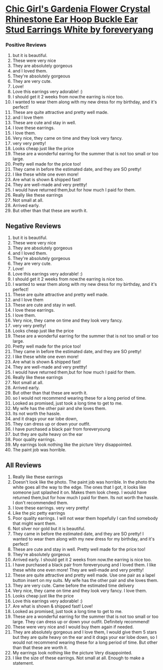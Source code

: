 # [Chic Girl&#x27;s Gardenia Flower Crystal Rhinestone Ear Hoop Buckle Ear Stud Earrings White by foreveryang](https://products.checkmycream.com/products/Chic-Girl&#x27;s-Gardenia-Flower-Crystal-Rhinestone-Ear-Hoop-Buckle-Ear-Stud-Earrings-White-by-foreveryang.html)

### Positive Reviews

<ol>
      <li>but it is beautiful.</li>
      <li>These were very nice</li>
      <li>They are absolutely gorgeous</li>
      <li>and I loved them.</li>
      <li>They&#x27;re absolutely gorgeous</li>
      <li>They are very cute.</li>
      <li>Love!</li>
      <li>Love this earrings very adorable! :)</li>
      <li>I should get it 2 weeks from now.the earring is nice too.</li>
      <li>I wanted to wear them along with my new dress for my birthday, and it&#x27;s perfect!</li>
      <li>These are quite attractive and pretty well made.  </li>
      <li>and I love them</li>
      <li>These are cute and stay in well.</li>
      <li>I love these earrings.  </li>
      <li>I love them.</li>
      <li>Very nice, they came on time and they look very fancy.</li>
      <li>very very pretty!</li>
      <li>Looks cheap just like the price</li>
      <li>These are a wonderful earring for the summer that is not too small or too large.</li>
      <li>Pretty well made for the price too!</li>
      <li>They came in before the estimated date, and they are SO pretty!</li>
      <li>I like these white one even more!</li>
      <li>Are what is shown &amp; shipped fast!</li>
      <li>They are well-made and very prettty!</li>
      <li>I would have returned them,but for how much I paid for them.</li>
      <li>Really like these earrings</li>
      <li>Not small at all.</li>
      <li>Arrived early.</li>
      <li>But other than that these are worth it.</li>
</ol>


<h2>Negative Reviews</h2>
<ol>
<li> but it is beautiful.</li>
<li> These were very nice</li>
<li> They are absolutely gorgeous</li>
<li> and I loved them.</li>
<li> They&#x27;re absolutely gorgeous</li>
<li> They are very cute.</li>
<li> Love!</li>
<li> Love this earrings very adorable! :)</li>
<li> I should get it 2 weeks from now.the earring is nice too.</li>
<li> I wanted to wear them along with my new dress for my birthday, and it&#x27;s perfect!</li>
<li> These are quite attractive and pretty well made.  </li>
<li> and I love them</li>
<li> These are cute and stay in well.</li>
<li> I love these earrings.  </li>
<li> I love them.</li>
<li> Very nice, they came on time and they look very fancy.</li>
<li> very very pretty!</li>
<li> Looks cheap just like the price</li>
<li> These are a wonderful earring for the summer that is not too small or too large.</li>
<li> Pretty well made for the price too!</li>
<li> They came in before the estimated date, and they are SO pretty!</li>
<li> I like these white one even more!</li>
<li> Are what is shown &amp; shipped fast!</li>
<li> They are well-made and very prettty!</li>
<li> I would have returned them,but for how much I paid for them.</li>
<li> Really like these earrings</li>
<li> Not small at all.</li>
<li> Arrived early.</li>
<li> But other than that these are worth it.</li>
<li> so I would not recommend wearing these for a long period of time.</li>
<li> Looked as promised, just took a long time to get to me.</li>
<li> My wife has the other pair and she loves them.</li>
<li> Its not worth the hassle.</li>
<li> and it drags your ear lobe down,</li>
<li> They can dress up or down your outfit.</li>
<li> I have purchased a black pair from foreveryoung</li>
<li> but they are quite heavy on the ear</li>
<li> Poor quality  earrings.</li>
<li> My earrings look nothing like the picture Very disappointed.</li>
<li> The paint job was horrible.  </li>
</ol>

<h2>All Reviews</h2>

<ol>
    <li> Really like these earrings</li>
    <li> Doesn&#x27;t look like the photo. The paint job was horrible.  In the photo the white goes all the way to the edge. The ones that I got, it looks like someone just splashed it on. Makes them look cheep. I would have returned them,but for how much I paid for them. Its not worth the hassle. I don&#x27;t recommended them.</li>
    <li> I love these earrings.  very very pretty!</li>
    <li> Like the pic petty earrings</li>
    <li> Poor quality  earrings. I will not wear them hopefully I can find somebody that might want them.</li>
    <li> Not silver nor gold but it is beautiful.</li>
    <li> They came in before the estimated date, and they are SO pretty! I wanted to wear them along with my new dress for my birthday, and it&#x27;s perfect!</li>
    <li> These are cute and stay in well. Pretty well made for the price too!</li>
    <li> They&#x27;re absolutely gorgeous</li>
    <li> Arrived early. I should get it 2 weeks from now.the earring is nice too.</li>
    <li> I have purchased a black pair from foreveryoung and I loved them. I like these white one even more! They are well-made and very prettty!</li>
    <li> These are quite attractive and pretty well made.  Use one pair as a lapel button insert on my suits. My wife has the other pair and she loves them.</li>
    <li> They are very cute. Came before the estimated time delivery</li>
    <li> Very nice, they came on time and they look very fancy. I love them.</li>
    <li> Looks cheap just like the price</li>
    <li> Love this earrings very adorable! :)</li>
    <li> Are what is shown &amp; shipped fast! Love!</li>
    <li> Looked as promised, just took a long time to get to me.</li>
    <li> These are a wonderful earring for the summer that is not too small or too large. They can dress up or down your outfit. Definitely recommend!</li>
    <li> These were very nice and I would buy them again if needed.</li>
    <li> They are absolutely gorgeous and I love them, I would give them 5 stars but they are quite heavy on the ear and it drags your ear lobe down, so I would not recommend wearing these for a long period of time. But other than that these are worth it.</li>
    <li> My earrings look nothing like the picture Very disappointed.</li>
    <li> I like the size of these earrings. Not small at all. Enough to make a statement.</li>
</ol>




